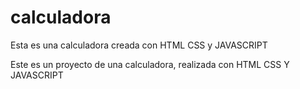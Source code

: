 # calculadora
Esta es una calculadora creada con HTML CSS y JAVASCRIPT 

Este es un proyecto de una calculadora, realizada con HTML CSS Y JAVASCRIPT
